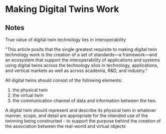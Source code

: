 # Making Digital Twins Work

## Notes

True value of digital twin technology lies in interoperability

"This article posits that the single greatest requisite to making digital twin technology work is the creation of a set of standards—a framework—and an ecosystem that support the interoperability of applications and systems using digital twins across the technology silos in technology, applications, and vertical markets as well as across academia, R&D, and industry."

All digital twins should consist of the following elements:

1. the physical twin
1. the virtual twin
1. the communication channel of data and information between the two.

A digital twin should represent and describe its physical twin in whatever manner, scope, and detail are appropriate for the intended use of the twinning being constructed - to support the purpose behind the creation of the association between the real-world and virtual objects